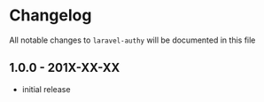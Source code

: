 # Changelog

All notable changes to `laravel-authy` will be documented in this file

## 1.0.0 - 201X-XX-XX

- initial release
